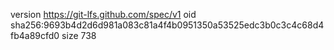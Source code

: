 version https://git-lfs.github.com/spec/v1
oid sha256:9693b4d2d6d981a083c81a4f4b0951350a53525edc3b0c3c4c68d4fb4a89cfd0
size 738
